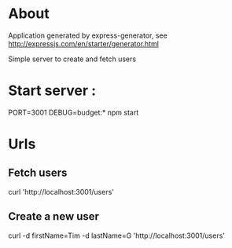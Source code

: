 # About

Application generated by express-generator, see http://expressjs.com/en/starter/generator.html

Simple server to create and fetch users

# Start server :

PORT=3001 DEBUG=budget:* npm start

# Urls

## Fetch users
curl 'http://localhost:3001/users'

## Create a new user
curl -d firstName=Tim -d lastName=G 'http://localhost:3001/users'
